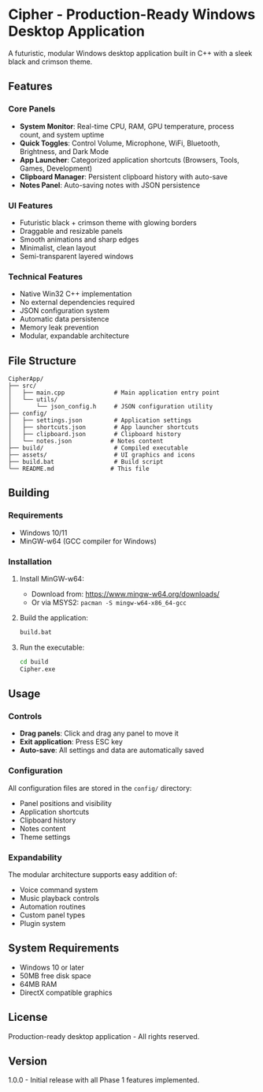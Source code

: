 # Cipher - Production-Ready Windows Desktop Application

A futuristic, modular Windows desktop application built in C++ with a sleek black and crimson theme.

## Features

### Core Panels
- **System Monitor**: Real-time CPU, RAM, GPU temperature, process count, and system uptime
- **Quick Toggles**: Control Volume, Microphone, WiFi, Bluetooth, Brightness, and Dark Mode
- **App Launcher**: Categorized application shortcuts (Browsers, Tools, Games, Development)
- **Clipboard Manager**: Persistent clipboard history with auto-save
- **Notes Panel**: Auto-saving notes with JSON persistence

### UI Features
- Futuristic black + crimson theme with glowing borders
- Draggable and resizable panels
- Smooth animations and sharp edges
- Minimalist, clean layout
- Semi-transparent layered windows

### Technical Features
- Native Win32 C++ implementation
- No external dependencies required
- JSON configuration system
- Automatic data persistence
- Memory leak prevention
- Modular, expandable architecture

## File Structure
```
CipherApp/
├── src/
│   ├── main.cpp              # Main application entry point
│   └── utils/
│       └── json_config.h     # JSON configuration utility
├── config/
│   ├── settings.json         # Application settings
│   ├── shortcuts.json        # App launcher shortcuts
│   ├── clipboard.json        # Clipboard history
│   └── notes.json           # Notes content
├── build/                    # Compiled executable
├── assets/                   # UI graphics and icons
├── build.bat                 # Build script
└── README.md                # This file
```

## Building

### Requirements
- Windows 10/11
- MinGW-w64 (GCC compiler for Windows)

### Installation
1. Install MinGW-w64:
   - Download from: https://www.mingw-w64.org/downloads/
   - Or via MSYS2: `pacman -S mingw-w64-x86_64-gcc`

2. Build the application:
   ```cmd
   build.bat
   ```

3. Run the executable:
   ```cmd
   cd build
   Cipher.exe
   ```

## Usage

### Controls
- **Drag panels**: Click and drag any panel to move it
- **Exit application**: Press ESC key
- **Auto-save**: All settings and data are automatically saved

### Configuration
All configuration files are stored in the `config/` directory:
- Panel positions and visibility
- Application shortcuts
- Clipboard history
- Notes content
- Theme settings

### Expandability
The modular architecture supports easy addition of:
- Voice command system
- Music playback controls
- Automation routines
- Custom panel types
- Plugin system

## System Requirements
- Windows 10 or later
- 50MB free disk space
- 64MB RAM
- DirectX compatible graphics

## License
Production-ready desktop application - All rights reserved.

## Version
1.0.0 - Initial release with all Phase 1 features implemented.
